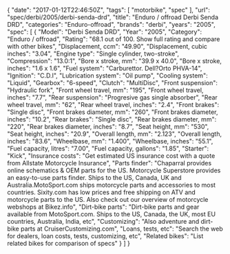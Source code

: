 {
    "date": "2017-01-12T22:46:50Z",
    "tags": [
        "motorbike",
        "spec"
    ],
    "url": "spec\/derbi\/2005\/derbi-senda-drd",
    "title": "Enduro \/ offroad Derbi Senda DRD",
    "categories": "Enduro-offroad",
    "brands": "derbi",
    "years": "2005",
    "spec": [
        {
            "Model": "Derbi Senda DRD",
            "Year": "2005",
            "Category": "Enduro \/ offroad",
            "Rating": "68.1 out of 100. Show full rating and compare with other bikes",
            "Displacement, ccm": "49.90",
            "Displacement, cubic inches": "3.04",
            "Engine type": "Single cylinder, two-stroke",
            "Compression": "13.0:1",
            "Bore x stroke, mm": "39.9 x 40.0",
            "Bore x stroke, inches": "1.6 x 1.6",
            "Fuel system": "Carburettor.  Dell?Orto PHVA-14",
            "Ignition": "C.D.I",
            "Lubrication system": "Oil pump",
            "Cooling system": "Liquid",
            "Gearbox": "6-speed",
            "Clutch": "MultiDisc",
            "Front suspension": "Hydraulic fork",
            "Front wheel travel, mm": "195",
            "Front wheel travel, inches": "7.7",
            "Rear suspension": "Progresive gas single absorber",
            "Rear wheel travel, mm": "62",
            "Rear wheel travel, inches": "2.4",
            "Front brakes": "Single disc",
            "Front brakes diameter, mm": "260",
            "Front brakes diameter, inches": "10.2",
            "Rear brakes": "Single disc",
            "Rear brakes diameter, mm": "220",
            "Rear brakes diameter, inches": "8.7",
            "Seat height, mm": "530",
            "Seat height, inches": "20.9",
            "Overall length, mm": "2.123",
            "Overall length, inches": "83.6",
            "Wheelbase, mm": "1.400",
            "Wheelbase, inches": "55.1",
            "Fuel capacity, litres": "7.00",
            "Fuel capacity, gallons": "1.85",
            "Starter": "Kick",
            "Insurance costs": "Get estimated US insurance cost with a quote from Allstate Motorcycle Insurance",
            "Parts finder": "Chaparral provides online schematics & OEM parts for the US.   Motorcycle Superstore provides an easy-to-use parts finder. Ships to the US, Canada, UK and Australia.MotoSport.com ships motorcycle parts and accessories to most countries.    Sixity.com has low prices and free shipping on ATV and motorcycle parts to the US. Also check out our overview of motorcycle webshops at Bikez.info",
            "Dirt-bike parts": "Dirt-bike parts and gear available from MotoSport.com. Ships to the US, Canada, the UK, most EU countries, Australia, India, etc",
            "Customizing": "Also adventure and dirt-bike parts at CruiserCustomizing.com",
            "Loans, tests, etc": "Search the web for dealers, loan costs, tests, customizing, etc",
            "Related bikes": "List related bikes for comparison of specs"
        }
    ]
}